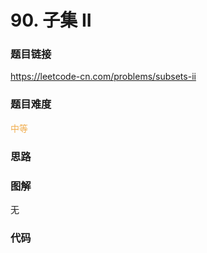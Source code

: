 # 90. 子集 II

### 题目链接

https://leetcode-cn.com/problems/subsets-ii

### 题目难度

<font color=#F0AD4E>中等</font>

### 思路



### 图解

无

### 代码

```python
```